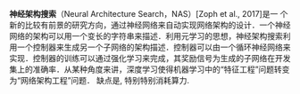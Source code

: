 **神经架构搜索**（Neural Architecture Search，NAS）[Zoph et al., 2017]是一 个新的比较有前景的研究方向，通过神经网络来自动实现网络架构的设计．一个神经网络的架构可以用一个变长的字符串来描述．利用元学习的思想，神经架构搜索利用一个控制器来生成另一个子网络的架构描述．控制器可以由一个循环神经网络来实现．控制器的训练可以通过强化学习来完成，其奖励信号为生成的子网络在开发集上的准确率．从某种角度来讲，深度学习使得机器学习中的“特征工程”问题转变为“网络架构工程”问题．
缺点是, 特别特别消耗算力.